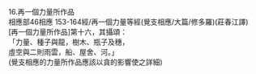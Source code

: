 16.再一個力量所作品  
相應部46相應 153-164經/再一個力量等經(覺支相應/大篇/修多羅)(莊春江譯)  
[再一個力量所作品]第十六，其攝頌：  
「力量、種子與龍，樹木、瓶子及穗，  
虛空與二則雨雲，船、屋舍、河。」  
(覺支相應的力量所作品應該以貪的影響使之詳細)  
  
  
